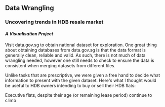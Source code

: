 ## Data Wrangling

### Uncovering trends in HDB resale market

#### *A Visualisation Project*

Visit data.gov.sg to obtain national dataset for exploration. One great thing about obtaining databases from data.gov.sg is that the data format is generally clean, reliable and valid. As such, there is not much of data wrangling needed, however one still needs to check to ensure the data is consistent when merging datasets from different files.

Unlike tasks that are prescriptive, we were given a free hand to decide what information to present with the given dataset. Here's what I thought would be useful to HDB owners intending to buy or sell their HDB flats:

Executive flats, despite their age (or remaining lease period) continue to climb
